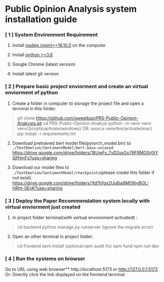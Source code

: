 # Public Opinion Analysis system installation guide

### [ 1 ] System Environment Requirement

1. Install [nodejs (npm)>=18.10.0](https://nodejs.org/en/download/) on the computer

2. Install [python >=3.8](https://www.python.org/downloads/)

3. Google Chrome (latest version)

4. Install latest git version


### [ 2 ] Prepare basic project enviorment and create an virtual enviorment of python

1. Create a folder in computer to storage the project file and open a terminal in this folder:
 >git clone https://github.com/sweetbao/PRS-Public-Opinion-Anakysis.git
 >cd PRS-Public-Opinion-Anakysi
 >python -m venv venv
 >venv\Scripts\activate(windows) OR: source venv/bin/activate(mac)
 >pip install -r requirements.txt
 
2. Download pretrained bert model file(pytorch_model.bin) to `./TextEmotion/SentimentModel/bert-base-uncased`
    https://drive.google.com/drive/folders/18UwFy_7vD2ssGo76FRMO0r0tYSjfHmFs?usp=sharing

3. Download our model files to `./TextEmotion/SentimentModel/checkpoints`(please create this folder if not exist)
    https://drive.google.com/drive/folders/1td7h1gs2Uu6ia9MO6jvBOL-HRht-0EnK?usp=sharing


### [ 3 ] Deploy the Paper Recommendation system locally with virtual enviorment just created

1. In project folder terminal(with vertual environment activated) : 
 >cd backend
 >python manage.py runserver (ignore the migrate error)
 
2. Open an other terminal in project folder:
 >cd frontend
 >npm install (optional:npm audit fix)
 >npm fund 
 >npm run dev


### [ 4 ] Run the systems on browser
Go to URL using web browser** http://localhost:5173 or http://127.0.0.1:5173
Or: Directly click the link displayed on the frontend terminal

